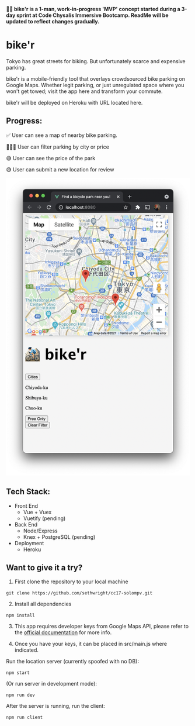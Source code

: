 <b>☝🏻 bike'r is a 1-man, work-in-progress 'MVP' concept started during a 3-day sprint at Code Chysalis Immersive Bootcamp. ReadMe will be updated to reflect changes gradually.
</b>
<br>

# bike'r

Tokyo has great streets for biking. But unfortunately scarce and expensive parking.

bike'r is a mobile-friendly tool that overlays crowdsourced bike parking on Google Maps. Whether legit parking, or just unregulated space where you won't get towed; visit the app here and transform your commute.

bike'r will be deployed on Heroku with URL located here.

## Progress:
✅ User can see a map of nearby bike parking.

👨🏼‍💻 User can filter parking by city or price

😅 User can see the price of the park

😅 User can submit a new location for review

<img src="./bikershot.png">

## Tech Stack:
- Front End
  - Vue + Vuex
  - Vuetify (pending)
- Back End
  - Node/Express
  - Knex + PostgreSQL (pending)
- Deployment
  - Heroku

## Want to give it a try?

1. First clone the repository to your local machine
```
git clone https://github.com/sethwright/cc17-solompv.git
```

2. Install all dependencies
```
npm install
```

3. This app requires developer keys from Google Maps API, please refer to the [official documentation](https://developers.google.com/maps/documentation/javascript/cloud-setup) for more info.

4. Once you have your keys, it can be placed in src/main.js where indicated.

Run the location server (currently spoofed with no DB):
```
npm start
```
(Or run server in development mode):
```
npm run dev
```
After the server is running, run the client:
```
npm run client
```
